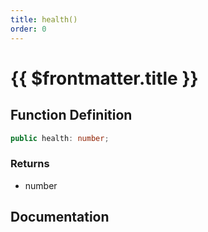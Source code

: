 ```yaml
---
title: health()
order: 0
---
```


# {{ $frontmatter.title }}

<!--@include: ./health_partial_header.md-->

## Function Definition

```ts
public health: number;
```

### Returns

* number

## Documentation

<!--@include: ./health_partial_footer.md-->
